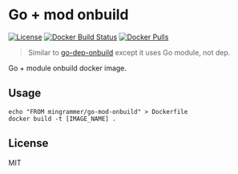 # Go + mod onbuild

[![License](https://img.shields.io/badge/license-MIT-blue.svg)](/LICENSE) [![Docker Build Status](https://img.shields.io/docker/build/mingrammer/go-mod-onbuild.svg)](https://hub.docker.com/r/mingrammer/go-mod-onbuild) [![Docker Pulls](https://img.shields.io/docker/pulls/mingrammer/go-mod-onbuild.svg)](https://hub.docker.com/r/mingrammer/go-mod-onbuild)

> Similar to [go-dep-onbuild](https://github.com/cometkim/go-dep-onbuild) except it uses Go module, not dep.

Go + module onbuild docker image. 

## Usage

```shell
echo "FROM mingrammer/go-mod-onbuild" > Dockerfile
docker build -t [IMAGE_NAME] .
```

## License

MIT
